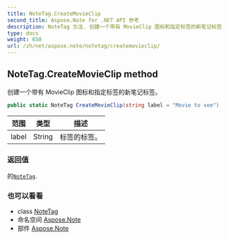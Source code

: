```yaml
---
title: NoteTag.CreateMovieClip
second_title: Aspose.Note for .NET API 参考
description: NoteTag 方法. 创建一个带有 MovieClip 图标和指定标签的新笔记标签
type: docs
weight: 650
url: /zh/net/aspose.note/notetag/createmovieclip/
---
```

## NoteTag.CreateMovieClip method

创建一个带有 MovieClip 图标和指定标签的新笔记标签。

```csharp
public static NoteTag CreateMovieClip(string label = "Movie to see")
```

| 范围 | 类型 | 描述 |
| --- | --- | --- |
| label | String | 标签的标签。 |

### 返回值

的[`NoteTag`](../).

### 也可以看看

* class [NoteTag](../)
* 命名空间 [Aspose.Note](../../notetag/)
* 部件 [Aspose.Note](../../../)


